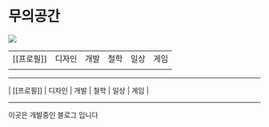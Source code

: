 # 무의공간

![](/images/moo-logo-galo.png)

|  |  |  |  |  |  |
| --- | --- | --- | --- | --- | --- |
| [[프로필]] | 디자인 | 개발 | 철학 | 일상 | 게임 |
|  |  |  |  |  |  |


___
| [[프로필]] | 디자인 | 개발 | 철학 | 일상 | 게임 |
___

이곳은 개발중인 블로그 입니다
